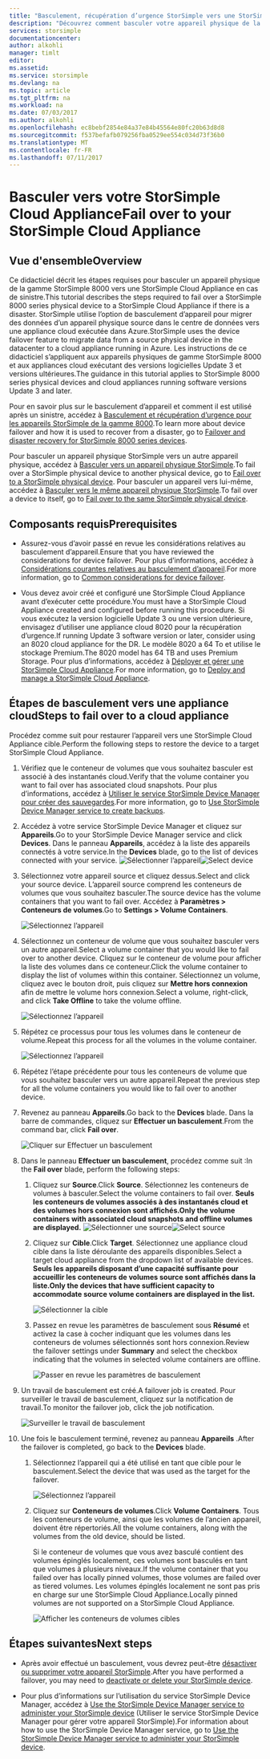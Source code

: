 ```yaml
---
title: "Basculement, récupération d’urgence StorSimple vers une StorSimple Cloud Appliance| Microsoft Docs"
description: "Découvrez comment basculer votre appareil physique de la gamme StorSimple 8000 vers une appliance cloud."
services: storsimple
documentationcenter: 
author: alkohli
manager: timlt
editor: 
ms.assetid: 
ms.service: storsimple
ms.devlang: na
ms.topic: article
ms.tgt_pltfrm: na
ms.workload: na
ms.date: 07/03/2017
ms.author: alkohli
ms.openlocfilehash: ec8bebf2854e84a37e84b45564e80fc20b63d8d8
ms.sourcegitcommit: f537befafb079256fba0529ee554c034d73f36b0
ms.translationtype: MT
ms.contentlocale: fr-FR
ms.lasthandoff: 07/11/2017
---
```

# <a name="fail-over-to-your-storsimple-cloud-appliance"></a><span data-ttu-id="549f2-103">Basculer vers votre StorSimple Cloud Appliance</span><span class="sxs-lookup"><span data-stu-id="549f2-103">Fail over to your StorSimple Cloud Appliance</span></span>

## <a name="overview"></a><span data-ttu-id="549f2-104">Vue d'ensemble</span><span class="sxs-lookup"><span data-stu-id="549f2-104">Overview</span></span>

<span data-ttu-id="549f2-105">Ce didacticiel décrit les étapes requises pour basculer un appareil physique de la gamme StorSimple 8000 vers une StorSimple Cloud Appliance en cas de sinistre.</span><span class="sxs-lookup"><span data-stu-id="549f2-105">This tutorial describes the steps required to fail over a StorSimple 8000 series physical device to a StorSimple Cloud Appliance if there is a disaster.</span></span> <span data-ttu-id="549f2-106">StorSimple utilise l’option de basculement d’appareil pour migrer des données d’un appareil physique source dans le centre de données vers une appliance cloud exécutée dans Azure.</span><span class="sxs-lookup"><span data-stu-id="549f2-106">StorSimple uses the device failover feature to migrate data from a source physical device in the datacenter to a cloud appliance running in Azure.</span></span> <span data-ttu-id="549f2-107">Les instructions de ce didacticiel s’appliquent aux appareils physiques de gamme StorSimple 8000 et aux appliances cloud exécutant des versions logicielles Update 3 et versions ultérieures.</span><span class="sxs-lookup"><span data-stu-id="549f2-107">The guidance in this tutorial applies to StorSimple 8000 series physical devices and cloud appliances running software versions Update 3 and later.</span></span>

<span data-ttu-id="549f2-108">Pour en savoir plus sur le basculement d’appareil et comment il est utilisé après un sinistre, accédez à [Basculement et récupération d’urgence pour les appareils StorSimple de la gamme 8000](storsimple-8000-device-failover-disaster-recovery.md).</span><span class="sxs-lookup"><span data-stu-id="549f2-108">To learn more about device failover and how it is used to recover from a disaster, go to [Failover and disaster recovery for StorSimple 8000 series devices](storsimple-8000-device-failover-disaster-recovery.md).</span></span>

<span data-ttu-id="549f2-109">Pour basculer un appareil physique StorSimple vers un autre appareil physique, accédez à [Basculer vers un appareil physique StorSimple](storsimple-8000-device-failover-physical-device.md).</span><span class="sxs-lookup"><span data-stu-id="549f2-109">To fail over a StorSimple physical device to another physical device, go to [Fail over to a StorSimple physical device](storsimple-8000-device-failover-physical-device.md).</span></span> <span data-ttu-id="549f2-110">Pour basculer un appareil vers lui-même, accédez à [Basculer vers le même appareil physique StorSimple](storsimple-8000-device-failover-same-device.md).</span><span class="sxs-lookup"><span data-stu-id="549f2-110">To fail over a device to itself, go to [Fail over to the same StorSimple physical device](storsimple-8000-device-failover-same-device.md).</span></span>

## <a name="prerequisites"></a><span data-ttu-id="549f2-111">Composants requis</span><span class="sxs-lookup"><span data-stu-id="549f2-111">Prerequisites</span></span>

- <span data-ttu-id="549f2-112">Assurez-vous d’avoir passé en revue les considérations relatives au basculement d’appareil.</span><span class="sxs-lookup"><span data-stu-id="549f2-112">Ensure that you have reviewed the considerations for device failover.</span></span> <span data-ttu-id="549f2-113">Pour plus d’informations, accédez à [Considérations courantes relatives au basculement d’appareil](storsimple-8000-device-failover-disaster-recovery.md).</span><span class="sxs-lookup"><span data-stu-id="549f2-113">For more information, go to [Common considerations for device failover](storsimple-8000-device-failover-disaster-recovery.md).</span></span>

- <span data-ttu-id="549f2-114">Vous devez avoir créé et configuré une StorSimple Cloud Appliance avant d’exécuter cette procédure.</span><span class="sxs-lookup"><span data-stu-id="549f2-114">You must have a StorSimple Cloud Appliance created and configured before running this procedure.</span></span> <span data-ttu-id="549f2-115">Si vous exécutez la version logicielle Update 3 ou une version ultérieure, envisagez d’utiliser une appliance cloud 8020 pour la récupération d’urgence.</span><span class="sxs-lookup"><span data-stu-id="549f2-115">If running   Update 3 software version or later, consider using an 8020 cloud appliance for the DR.</span></span> <span data-ttu-id="549f2-116">Le modèle 8020 a 64 To et utilise le stockage Premium.</span><span class="sxs-lookup"><span data-stu-id="549f2-116">The 8020 model has 64 TB and uses Premium Storage.</span></span> <span data-ttu-id="549f2-117">Pour plus d’informations, accédez à [Déployer et gérer une StorSimple Cloud Appliance](storsimple-8000-cloud-appliance-u2.md).</span><span class="sxs-lookup"><span data-stu-id="549f2-117">For more information, go to [Deploy and manage a StorSimple Cloud Appliance](storsimple-8000-cloud-appliance-u2.md).</span></span>

## <a name="steps-to-fail-over-to-a-cloud-appliance"></a><span data-ttu-id="549f2-118">Étapes de basculement vers une appliance cloud</span><span class="sxs-lookup"><span data-stu-id="549f2-118">Steps to fail over to a cloud appliance</span></span>

<span data-ttu-id="549f2-119">Procédez comme suit pour restaurer l’appareil vers une StorSimple Cloud Appliance cible.</span><span class="sxs-lookup"><span data-stu-id="549f2-119">Perform the following steps to restore the device to a target StorSimple Cloud Appliance.</span></span>

1.  <span data-ttu-id="549f2-120">Vérifiez que le conteneur de volumes que vous souhaitez basculer est associé à des instantanés cloud.</span><span class="sxs-lookup"><span data-stu-id="549f2-120">Verify that the volume container you want to fail over has associated cloud snapshots.</span></span> <span data-ttu-id="549f2-121">Pour plus d’informations, accédez à [Utiliser le service StorSimple Device Manager pour créer des sauvegardes](storsimple-8000-manage-backup-policies-u2.md).</span><span class="sxs-lookup"><span data-stu-id="549f2-121">For more information, go to [Use StorSimple Device Manager service to create backups](storsimple-8000-manage-backup-policies-u2.md).</span></span>
2. <span data-ttu-id="549f2-122">Accédez à votre service StorSimple Device Manager et cliquez sur **Appareils**.</span><span class="sxs-lookup"><span data-stu-id="549f2-122">Go to your StorSimple Device Manager service and click **Devices**.</span></span> <span data-ttu-id="549f2-123">Dans le panneau **Appareils**, accédez à la liste des appareils connectés à votre service.</span><span class="sxs-lookup"><span data-stu-id="549f2-123">In the **Devices** blade, go to the list of devices connected with your service.</span></span>
    <span data-ttu-id="549f2-124">![Sélectionner l’appareil](./media/storsimple-8000-device-failover-disaster-recovery/failover-cloud-dev1.png)</span><span class="sxs-lookup"><span data-stu-id="549f2-124">![Select device](./media/storsimple-8000-device-failover-disaster-recovery/failover-cloud-dev1.png)</span></span>
3. <span data-ttu-id="549f2-125">Sélectionnez votre appareil source et cliquez dessus.</span><span class="sxs-lookup"><span data-stu-id="549f2-125">Select and click your source device.</span></span> <span data-ttu-id="549f2-126">L’appareil source comprend les conteneurs de volumes que vous souhaitez basculer.</span><span class="sxs-lookup"><span data-stu-id="549f2-126">The source device has the volume containers that you want to fail over.</span></span> <span data-ttu-id="549f2-127">Accédez à **Paramètres > Conteneurs de volumes**.</span><span class="sxs-lookup"><span data-stu-id="549f2-127">Go to **Settings > Volume Containers**.</span></span>

    ![Sélectionnez l’appareil](./media/storsimple-8000-device-failover-disaster-recovery/failover-cloud-dev2.png)
    
4. <span data-ttu-id="549f2-129">Sélectionnez un conteneur de volume que vous souhaitez basculer vers un autre appareil.</span><span class="sxs-lookup"><span data-stu-id="549f2-129">Select a volume container that you would like to fail over to another device.</span></span> <span data-ttu-id="549f2-130">Cliquez sur le conteneur de volume pour afficher la liste des volumes dans ce conteneur.</span><span class="sxs-lookup"><span data-stu-id="549f2-130">Click the volume container to display the list of volumes within this container.</span></span> <span data-ttu-id="549f2-131">Sélectionnez un volume, cliquez avec le bouton droit, puis cliquez sur **Mettre hors connexion** afin de mettre le volume hors connexion.</span><span class="sxs-lookup"><span data-stu-id="549f2-131">Select a volume, right-click, and click **Take Offline** to take the volume offline.</span></span>

    ![Sélectionnez l’appareil](./media/storsimple-8000-device-failover-disaster-recovery/failover-cloud-dev5.png)

5. <span data-ttu-id="549f2-133">Répétez ce processus pour tous les volumes dans le conteneur de volume.</span><span class="sxs-lookup"><span data-stu-id="549f2-133">Repeat this process for all the volumes in the volume container.</span></span>

     ![Sélectionnez l’appareil](./media/storsimple-8000-device-failover-disaster-recovery/failover-cloud-dev7.png)

6. <span data-ttu-id="549f2-135">Répétez l’étape précédente pour tous les conteneurs de volume que vous souhaitez basculer vers un autre appareil.</span><span class="sxs-lookup"><span data-stu-id="549f2-135">Repeat the previous step for all the volume containers you would like to fail over to another device.</span></span>

7. <span data-ttu-id="549f2-136">Revenez au panneau **Appareils**.</span><span class="sxs-lookup"><span data-stu-id="549f2-136">Go back to the **Devices** blade.</span></span> <span data-ttu-id="549f2-137">Dans la barre de commandes, cliquez sur **Effectuer un basculement**.</span><span class="sxs-lookup"><span data-stu-id="549f2-137">From the command bar, click **Fail over**.</span></span>

    ![Cliquer sur Effectuer un basculement](./media/storsimple-8000-device-failover-disaster-recovery/failover-cloud-dev8.png)
8. <span data-ttu-id="549f2-139">Dans le panneau **Effectuer un basculement**, procédez comme suit :</span><span class="sxs-lookup"><span data-stu-id="549f2-139">In the **Fail over** blade, perform the following steps:</span></span>
   
    1. <span data-ttu-id="549f2-140">Cliquez sur **Source**.</span><span class="sxs-lookup"><span data-stu-id="549f2-140">Click **Source**.</span></span> <span data-ttu-id="549f2-141">Sélectionnez les conteneurs de volumes à basculer.</span><span class="sxs-lookup"><span data-stu-id="549f2-141">Select the volume containers to fail over.</span></span> <span data-ttu-id="549f2-142">**Seuls les conteneurs de volumes associés à des instantanés cloud et des volumes hors connexion sont affichés.**</span><span class="sxs-lookup"><span data-stu-id="549f2-142">**Only the volume containers with associated cloud snapshots and offline volumes are displayed.**</span></span>
        <span data-ttu-id="549f2-143">![Sélectionner une source](./media/storsimple-8000-device-failover-disaster-recovery/failover-cloud-dev11.png)</span><span class="sxs-lookup"><span data-stu-id="549f2-143">![Select source](./media/storsimple-8000-device-failover-disaster-recovery/failover-cloud-dev11.png)</span></span>
    2. <span data-ttu-id="549f2-144">Cliquez sur **Cible**.</span><span class="sxs-lookup"><span data-stu-id="549f2-144">Click **Target**.</span></span> <span data-ttu-id="549f2-145">Sélectionnez une appliance cloud cible dans la liste déroulante des appareils disponibles.</span><span class="sxs-lookup"><span data-stu-id="549f2-145">Select a target cloud appliance from the dropdown list of available devices.</span></span> <span data-ttu-id="549f2-146">**Seuls les appareils disposant d’une capacité suffisante pour accueillir les conteneurs de volumes source sont affichés dans la liste.**</span><span class="sxs-lookup"><span data-stu-id="549f2-146">**Only the devices that have sufficient capacity to accommodate source volume containers are displayed in the list.**</span></span>

        ![Sélectionner la cible](./media/storsimple-8000-device-failover-disaster-recovery/failover-cloud-dev12.png)

    3. <span data-ttu-id="549f2-148">Passez en revue les paramètres de basculement sous **Résumé** et activez la case à cocher indiquant que les volumes dans les conteneurs de volumes sélectionnés sont hors connexion.</span><span class="sxs-lookup"><span data-stu-id="549f2-148">Review the failover settings under **Summary** and select the checkbox indicating that the volumes in selected volume containers are offline.</span></span> 

        ![Passer en revue les paramètres de basculement](./media/storsimple-8000-device-failover-disaster-recovery/failover-cloud-dev13.png)

9. <span data-ttu-id="549f2-150">Un travail de basculement est créé.</span><span class="sxs-lookup"><span data-stu-id="549f2-150">A failover job is created.</span></span> <span data-ttu-id="549f2-151">Pour surveiller le travail de basculement, cliquez sur la notification de travail.</span><span class="sxs-lookup"><span data-stu-id="549f2-151">To monitor the failover job, click the job notification.</span></span>

    ![Surveiller le travail de basculement](./media/storsimple-8000-device-failover-disaster-recovery/failover-phy-dev13.png)

10. <span data-ttu-id="549f2-153">Une fois le basculement terminé, revenez au panneau **Appareils** .</span><span class="sxs-lookup"><span data-stu-id="549f2-153">After the failover is completed, go back to the **Devices** blade.</span></span>

    1. <span data-ttu-id="549f2-154">Sélectionnez l’appareil qui a été utilisé en tant que cible pour le basculement.</span><span class="sxs-lookup"><span data-stu-id="549f2-154">Select the device that was used as the target for the failover.</span></span>

       ![Sélectionnez l’appareil](./media/storsimple-8000-device-failover-disaster-recovery/failover-phy-dev14.png)

    2. <span data-ttu-id="549f2-156">Cliquez sur **Conteneurs de volumes**.</span><span class="sxs-lookup"><span data-stu-id="549f2-156">Click **Volume Containers**.</span></span> <span data-ttu-id="549f2-157">Tous les conteneurs de volume, ainsi que les volumes de l’ancien appareil, doivent être répertoriés.</span><span class="sxs-lookup"><span data-stu-id="549f2-157">All the volume containers, along with the volumes from the old device, should be listed.</span></span>

       <span data-ttu-id="549f2-158">Si le conteneur de volumes que vous avez basculé contient des volumes épinglés localement, ces volumes sont basculés en tant que volumes à plusieurs niveaux.</span><span class="sxs-lookup"><span data-stu-id="549f2-158">If the volume container that you failed over has locally pinned volumes, those volumes are failed over as tiered volumes.</span></span> <span data-ttu-id="549f2-159">Les volumes épinglés localement ne sont pas pris en charge sur une StorSimple Cloud Appliance.</span><span class="sxs-lookup"><span data-stu-id="549f2-159">Locally pinned volumes are not supported on a StorSimple Cloud Appliance.</span></span>

       ![Afficher les conteneurs de volumes cibles](./media/storsimple-8000-device-failover-disaster-recovery/failover-phy-dev17.png)


## <a name="next-steps"></a><span data-ttu-id="549f2-161">Étapes suivantes</span><span class="sxs-lookup"><span data-stu-id="549f2-161">Next steps</span></span>

* <span data-ttu-id="549f2-162">Après avoir effectué un basculement, vous devrez peut-être [désactiver ou supprimer votre appareil StorSimple](storsimple-8000-deactivate-and-delete-device.md).</span><span class="sxs-lookup"><span data-stu-id="549f2-162">After you have performed a failover, you may need to [deactivate or delete your StorSimple device](storsimple-8000-deactivate-and-delete-device.md).</span></span>

* <span data-ttu-id="549f2-163">Pour plus d’informations sur l’utilisation du service StorSimple Device Manager, accédez à [Use the StorSimple Device Manager service to administer your StorSimple device](storsimple-8000-manager-service-administration.md) (Utiliser le service StorSimple Device Manager pour gérer votre appareil StorSimple).</span><span class="sxs-lookup"><span data-stu-id="549f2-163">For information about how to use the StorSimple Device Manager service, go to [Use the StorSimple Device Manager service to administer your StorSimple device](storsimple-8000-manager-service-administration.md).</span></span>

